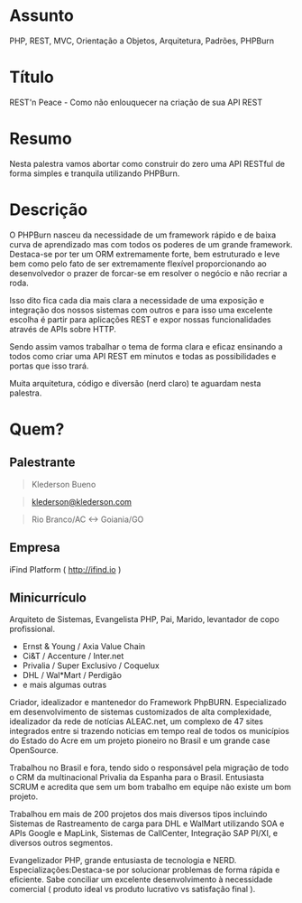 # Assunto
PHP, REST, MVC, Orientação a Objetos, Arquitetura, Padrões, PHPBurn

# Título
REST'n Peace - Como não enlouquecer na criação de sua API REST

# Resumo
Nesta palestra vamos abortar como construir do zero uma API RESTful de forma simples e tranquila utilizando PHPBurn.

# Descrição
O PHPBurn nasceu da necessidade de um framework rápido e de baixa curva de aprendizado mas com todos os poderes de um grande framework. Destaca-se por ter um ORM extremamente forte, bem estruturado e leve bem como pelo fato de ser extremamente flexível proporcionando ao desenvolvedor o prazer de forcar-se em resolver o negócio e não recriar a roda.

Isso dito fica cada dia mais clara a necessidade de uma exposição e integração dos nossos sistemas com outros e para isso uma excelente escolha é partir para aplicações REST e expor nossas funcionalidades através de APIs sobre HTTP.

Sendo assim vamos trabalhar o tema de forma clara e eficaz ensinando a todos como criar uma API REST em minutos e todas as possibilidades e portas que isso trará.

Muita arquitetura, código e diversão (nerd claro) te aguardam nesta palestra.

# Quem?

## Palestrante

> Klederson Bueno

> klederson@klederson.com

> Rio Branco/AC <-> Goiania/GO

## Empresa

iFind Platform ( http://ifind.io )

## Minicurrículo
Arquiteto de Sistemas, Evangelista PHP, Pai, Marido, levantador de copo profissional.

* Ernst & Young / Axia Value Chain
* Ci&T / Accenture / Inter.net
* Privalia / Super Exclusivo / Coquelux
* DHL / Wal*Mart / Perdigão
* e mais algumas outras

Criador, idealizador e mantenedor do Framework PhpBURN. Especializado em desenvolvimento de sistemas customizados de alta complexidade, idealizador da rede de notícias ALEAC.net, um complexo de 47 sites integrados entre si trazendo noticias em tempo real de todos os municípios do Estado do Acre em um projeto pioneiro no Brasil e um grande case OpenSource.

Trabalhou no Brasil e fora, tendo sido o responsável pela migração de todo o CRM da multinacional Privalia da Espanha para o Brasil. Entusiasta SCRUM e acredita que sem um bom trabalho em equipe não existe um bom projeto.

Trabalhou em mais de 200 projetos dos mais diversos tipos incluindo Sistemas de Rastreamento de carga para DHL e WalMart utilizando SOA e APIs Google e MapLink, Sistemas de CallCenter, Integração SAP PI/XI, e diversos outros segmentos.

Evangelizador PHP, grande entusiasta de tecnologia e NERD.
Especializações:Destaca-se por solucionar problemas de forma rápida e eficiente. Sabe conciliar um excelente desenvolvimento à necessidade comercial ( produto ideal vs produto lucrativo vs satisfação final ).
